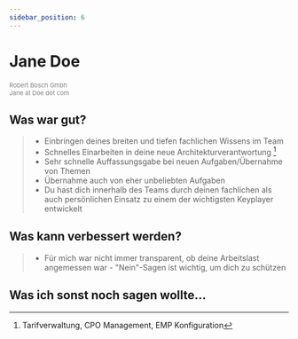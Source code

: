 ```yaml
---
sidebar_position: 6
---
```


# Jane Doe
<span style="color:gray;font-size:11px">
    Robert Bosch Gmbh</br>
    Jane at Doe dot com
</span>

## Was war gut?

> * Einbringen deines breiten und tiefen fachlichen Wissens im Team 
> * Schnelles Einarbeiten in deine neue Architekturverantwortung [^Tariff-Portal]
> * Sehr schnelle Auffassungsgabe bei neuen Aufgaben/Übernahme von Themen
> * Übernahme auch von eher unbeliebten Aufgaben
> * Du hast dich innerhalb des Teams durch deinen fachlichen als auch persönlichen Einsatz zu einem der wichtigsten Keyplayer entwickelt

## Was kann verbessert werden?

> * Für mich war nicht immer transparent, ob deine Arbeitslast angemessen war - "Nein"-Sagen ist wichtig, um dich zu schützen

## Was ich sonst noch sagen wollte...

>


[^Tariff-Portal]: Tarifverwaltung, CPO Management, EMP Konfiguration